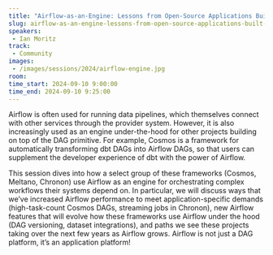 ```yaml
---
title: "Airflow-as-an-Engine: Lessons from Open-Source Applications Built On Top of Airflow"
slug: airflow-as-an-engine-lessons-from-open-source-applications-built-on-top-of-airflow
speakers:
 - Ian Moritz
track:
 - Community
images:
 - /images/sessions/2024/airflow-engine.jpg 
room: 
time_start: 2024-09-10 9:00:00
time_end: 2024-09-10 9:25:00
---
```


Airflow is often used for running data pipelines, which themselves connect with other services through the provider system. However, it is also increasingly used as an engine under-the-hood for other projects building on top of the DAG primitive. For example, Cosmos is a framework for automatically transforming dbt DAGs into Airflow DAGs, so that users can supplement the developer experience of dbt with the power of Airflow.

This session dives into how a select group of these frameworks (Cosmos, Meltano, Chronon) use Airflow as an engine for orchestrating complex workflows their systems depend on. In particular, we will discuss ways that we’ve increased Airflow performance to meet application-specific demands (high-task-count Cosmos DAGs, streaming jobs in Chronon), new Airflow features that will evolve how these frameworks use Airflow under the hood (DAG versioning, dataset integrations), and paths we see these projects taking over the next few years as Airflow grows. Airflow is not just a DAG platform, it’s an application platform!